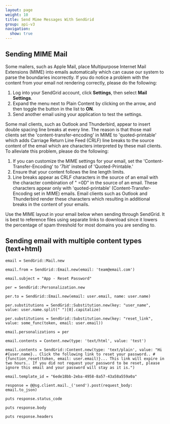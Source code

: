 ```yaml
---
layout: page
weight: 10
title: Send Mime Messages With SendGrid
group: api-v3
navigation:
  show: true
---
```


## Sending MIME Mail

Some mailers, such as Apple Mail, place Multipurpose Internet Mail Extensions (MIME) into emails automatically which can cause our system to parse the boundaries incorrectly. If you do notice a problem with the content from your email not rendering correctly, please do the following:

1. Log into your SendGrid account, click **Settings**, then select **Mail Settings**. 
2. Expand the menu next to Plain Content by clicking on the arrow, and then toggle the button in the list to **ON**. 
3. Send another email using your application to test the settings.

Some mail clients, such as Outlook and Thunderbird, appear to insert double spacing line breaks at every line. The reason is that those mail clients set the 'content-transfer-encoding' in MIME to 'quoted-printable' which adds Carriage Return Line Feed (CRLF) line breaks to the source content of the email which are characters interpreted by these mail clients. To alleviate this problem, please do the following:

1. If you can customize the MIME settings for your email, set the 'Content-Transfer-Encoding' to '7bit' instead of 'Quoted-Printable.'
1. Ensure that your content follows the line length limits.
1. Line breaks appear as CRLF characters in the source of an email with the character combination of " =0D" in the source of an email. These characters appear only with 'quoted-printable' (Content-Transfer-Encoding set in MIME) emails. Email clients such as Outlook and Thunderbird render these characters which resulting in additional breaks in the content of your emails.

Use the MIME layout in your email below when sending through SendGrid. It is best to reference files using separate links to download since it lowers the percentage of spam threshold for most domains you are sending to.

## Sending email with multiple content types (text+html)

``` language
email = SendGrid::Mail.new

email.from = SendGrid::Email.new(email: 'team@email.com')

email.subject = "App - Reset Password"

per = SendGrid::Personalization.new

per.to = SendGrid::Email.new(email: user.email, name: user.name)

per.substitutions = SendGrid::Substitution.new(key: "user_name", value: user.name.split(" ")[0].capitalize)

per.substitutions = SendGrid::Substitution.new(key: "reset_link", value: some_func(token, email: user.email))

email.personalizations = per

email.contents = Content.new(type: 'text/html', value: 'test')

email.contents = SendGrid::Content.new(type: 'text/plain', value: "Hi #{user.name}.. Click the following link to reset your password.. #{function_reset(token, email: user.email)}... This link will expire in two hours.. If you did not request your password to be reset, please ignore this email and your password will stay as it is.")

email.template_id = "6ede18bb-2eba-4958-8a57-43a58a559a0a"

response = @@sg.client.mail._('send').post(request_body: email.to_json)

puts response.status_code

puts response.body

puts response.headers
```
